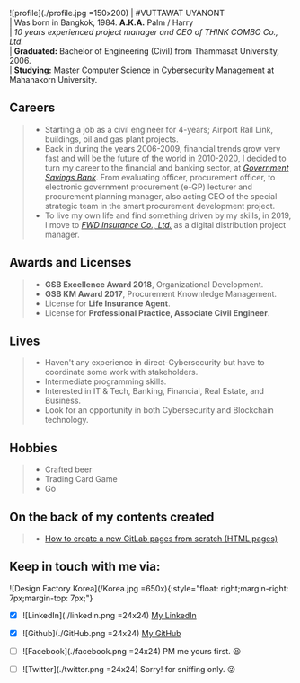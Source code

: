![profile](./profile.jpg =150x200) | #VUTTAWAT UYANONT  
| Was born in Bangkok, 1984. **A.K.A.** Palm / Harry  
| *10 years experienced project manager and CEO of THINK COMBO Co., Ltd.*  
| **Graduated:** Bachelor of Engineering (Civil) from Thammasat University, 2006.  
| **Studying:** Master Computer Science in Cybersecurity Management at Mahanakorn University.  
  
## Careers
> + Starting a job as a civil engineer for 4-years; Airport Rail Link, buildings, oil and gas plant projects.  
> + Back in during the years 2006-2009, financial trends grow very fast and will be the future of the world in 2010-2020, I decided to turn my career to the financial and banking sector, at *[Government Savings Bank](https://www.gsb.or.th)*. From evaluating officer, procurement officer, to electronic government procurement (e-GP) lecturer and procurement planning manager, also acting CEO of the special strategic team in the smart procurement development project.  
> + To live my own life and find something driven by my skills, in 2019, I move to *[FWD Insurance Co., Ltd.](https://www.fwd.co.th)* as a digital distribution project manager.  
  
## Awards and Licenses 
> + **GSB Excellence Award 2018**, Organizational Development.  
> + **GSB KM Award 2017**, Procurement Knownledge Management.  
> + License for **Life Insurance Agent**.  
> + License for **Professional Practice, Associate Civil Engineer**.  

## Lives
> + Haven't any experience in direct-Cybersecurity but have to coordinate some work with stakeholders.  
> + Intermediate programming skills.  
> + Interested in IT & Tech, Banking, Financial, Real Estate, and Business.  
> + Look for an opportunity in both Cybersecurity and Blockchain technology.  

## Hobbies
> + Crafted beer  
> + Trading Card Game  
> + Go  
  
## On the back of my contents created
> + [How to create a new GitLab pages from scratch (HTML pages)](https://hyde4thheaven.github.io/How-to-Create-GitLab-Pages/)  
  
## Keep in touch with me via:  
![Design Factory Korea](/Korea.jpg =650x){:style="float: right;margin-right: 7px;margin-top: 7px;"}
- [x] ![LinkedIn](./linkedin.png =24x24) [My LinkedIn](https://www.linkedin.com/in/v-uyanont/)  
- [x] ![Github](./GitHub.png =24x24) [My GitHub](https://github.com/Hyde4thHeaven/)  
- [ ] ![Facebook](./facebook.png =24x24) PM me yours first. :laughing:  
- [ ] ![Twitter](./twitter.png =24x24) Sorry! for sniffing only. :stuck_out_tongue_winking_eye:    


